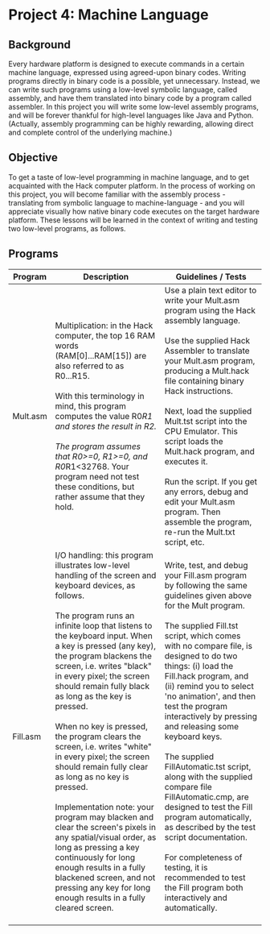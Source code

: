 # Project 4: Machine Language

## Background
Every hardware platform is designed to execute commands in a certain machine language, expressed using agreed-upon binary codes. Writing programs directly in binary code is a possible, yet unnecessary. Instead, we can write such programs using a low-level symbolic language, called assembly, and have them translated into binary code by a program called assembler. In this project you will write some low-level assembly programs, and will be forever thankful for high-level languages like Java and Python. (Actually, assembly programming can be highly rewarding, allowing direct and complete control of the underlying machine.)

## Objective
To get a taste of low-level programming in machine language, and to get acquainted with the Hack computer platform. In the process of working on this project, you will become familiar with the assembly process - translating from symbolic language to machine-language - and you will appreciate visually how native binary code executes on the target hardware platform. These lessons will be learned in the context of writing and testing two low-level programs, as follows.

## Programs

Program | Description | Guidelines / Tests
------------ | ------------- | -------------
Mult.asm | Multiplication: in the Hack computer, the top 16 RAM words (RAM[0]...RAM[15]) are also referred to as R0...R15.<br><br> With this terminology in mind, this program computes the value R0*R1 and stores the result in R2.<br><br> The program assumes that R0>=0, R1>=0, and R0*R1<32768. Your program need not test these conditions, but rather assume that they hold. | Use a plain text editor to write your Mult.asm program using the Hack assembly language.<br><br> Use the supplied Hack Assembler to translate your Mult.asm program, producing a Mult.hack file containing binary Hack instructions.<br><br> Next, load the supplied Mult.tst script into the CPU Emulator. This script loads the Mult.hack program, and executes it.<br><br> Run the script. If you get any errors, debug and edit your Mult.asm program. Then assemble the program, re-run the Mult.txt script, etc.
Fill.asm | I/O handling: this program illustrates low-level handling of the screen and keyboard devices, as follows.<br><br> The program runs an infinite loop that listens to the keyboard input. When a key is pressed (any key), the program blackens the screen, i.e. writes "black" in every pixel; the screen should remain fully black as long as the key is pressed.<br><br> When no key is pressed, the program clears the screen, i.e. writes "white" in every pixel; the screen should remain fully clear as long as no key is pressed.<br><br> Implementation note: your program may blacken and clear the screen's pixels in any spatial/visual order, as long as pressing a key continuously for long enough results in a fully blackened screen, and not pressing any key for long enough results in a fully cleared screen.<br><br> | Write, test, and debug your Fill.asm program by following the same guidelines given above for the Mult program.<br><br> The supplied Fill.tst script, which comes with no compare file, is designed to do two things: (i) load the Fill.hack program, and (ii) remind you to select 'no animation', and then test the program interactively by pressing and releasing some keyboard keys.<br><br> The supplied FillAutomatic.tst script, along with the supplied compare file FillAutomatic.cmp, are designed to test the Fill program automatically, as described by the test script documentation.<br><br> For completeness of testing, it is recommended to test the Fill program both interactively and automatically.
